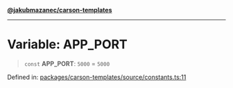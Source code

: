 [**@jakubmazanec/carson-templates**](../README.md)

---

# Variable: APP_PORT

> `const` **APP_PORT**: `5000` = `5000`

Defined in:
[packages/carson-templates/source/constants.ts:11](https://github.com/jakubmazanec/tools/blob/0373298af23ca7b778987184cd6fcccd21ae54be/packages/carson-templates/source/constants.ts#L11)
